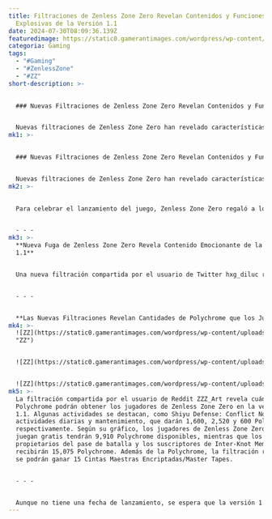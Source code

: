 ```yaml
---
title: Filtraciones de Zenless Zone Zero Revelan Contenidos y Funciones
  Explosivas de la Versión 1.1
date: 2024-07-30T08:09:36.139Z
featuredimage: https://static0.gamerantimages.com/wordpress/wp-content/uploads/2024/07/key_art_en.jpg?q=49&fit=crop&w=1100&h=618&dpr=2
categoria: Gaming
tags:
  - "#Gaming"
  - "#ZenlessZone"
  - "#ZZ"
short-description: >-
  

  ### Nuevas Filtraciones de Zenless Zone Zero Revelan Contenidos y Funciones de la Versión 1.1


  Nuevas filtraciones de Zenless Zone Zero han revelado características que se agregarán con la versión 1.1 y la cantidad de Pol
mk1: >-
  

  ### Nuevas Filtraciones de Zenless Zone Zero Revelan Contenidos y Funciones de la Versión 1.1


  Nuevas filtraciones de Zenless Zone Zero han revelado características que se agregarán con la versión 1.1 y la cantidad de Polychrome que será posible obtener. Zenless Zone Zero se lanzó el 4 de julio y, desde entonces, el Gacha RPG de HoYoverse ha sido bien recibido por el público, alcanzando el impresionante hito de más de 50 millones de jugadores.
mk2: >-
  

  Para celebrar el lanzamiento del juego, Zenless Zone Zero regaló a los jugadores 100 tiradas gratis y 80 Boopon. El juego también presentó nuevos personajes como Ellen Joe, Anton Ivanov, Soukaku y Zhu Yuan, el personaje del banner actual de Zenless Zone Zero. La versión 1.0 de Zenless Zone Zero también trajo dos nuevos Bangboos, comisiones principales, comisiones de agentes, eventos y diferentes contenidos de endgame. Y aunque la versión 1.0 tiene una variedad de actividades para los jugadores de Zenless Zone Zero, nuevas filtraciones apuntan a lo que los jugadores pueden esperar en un futuro cercano.


  - - -
mk3: >-
  **Nueva Fuga de Zenless Zone Zero Revela Contenido Emocionante de la Versión
  1.1**


  Una nueva filtración compartida por el usuario de Twitter hxg_diluc reveló características que se agregarán en la versión 1.1 de Zenless Zone Zero. Según ellos, al entrar en una batalla, los jugadores podrán elegir entre modo manual o automático, y la velocidad de historia 2x no se cancelará automáticamente al comenzar una batalla. Hollow Zero de Zenless Zone Zero tendrá un nuevo modo donde, después de enfrentar enemigos, los jugadores entrarán en un desafío de jefe donde al causar daño se incrementará el ranking y los Puntos de Investigación. Estará disponible un nuevo Abismo de ocho pisos, y cada piso dará 200 Polychrome, señalando el filtrador que “debería ser una recompensa única.”


  - - -


  **Las Nuevas Filtraciones Revelan Cantidades de Polychrome que los Jugadores Podrán Obtener**
mk4: >-
  ![ZZ](https://static0.gamerantimages.com/wordpress/wp-content/uploads/2024/07/zhu-yuan-character-demo-_captain-overtime-_-_-zenless-zone-zero.jpg?q=49&fit=contain&w=750&h=415&dpr=2
  "ZZ")


  ![ZZ](https://static0.gamerantimages.com/wordpress/wp-content/uploads/2024/07/zenless-zone-zero-official-release-teaser-_-the-person-you-are-calling-is-in-a-hollow-5.jpg?q=49&fit=contain&w=750&h=415&dpr=2 "ZZ")


  ![ZZ](https://static0.gamerantimages.com/wordpress/wp-content/uploads/2024/07/untitled-design-15-3.jpg?q=49&fit=contain&w=750&h=415&dpr=2 "ZZ")
mk5: >-
  La filtración compartida por el usuario de Reddit ZZZ_Art revela cuánta
  Polychrome podrán obtener los jugadores de Zenless Zone Zero en la versión
  1.1. Algunas actividades se destacan, como Shiyu Defense: Conflict Node,
  actividades diarias y mantenimiento, que darán 1,600, 2,520 y 600 Polychrome,
  respectivamente. Según su gráfico, los jugadores de Zenless Zone Zero que
  juegan gratis tendrán 9,910 Polychrome disponibles, mientras que los
  propietarios del pase de batalla y los suscriptores de Inter-Knot Membership
  recibirán 15,075 Polychrome. Además de la Polychrome, la filtración revela que
  se podrán ganar 15 Cintas Maestras Encriptadas/Master Tapes.


  - - -


  Aunque no tiene una fecha de lanzamiento, se espera que la versión 1.1 de Zenless Zone Zero llegue en agosto. La información proporcionada por hxg_diluc y ZZZ_Art no son las únicas filtraciones sobre la próxima actualización del juego, con otras revelando más sobre otros contenidos, como un nuevo Bangboo y un mini-juego de arcade, lo que indica que el futuro de Zenless Zone Zero promete contenido emocionante para mantener a los jugadores comprometidos.
---
```

